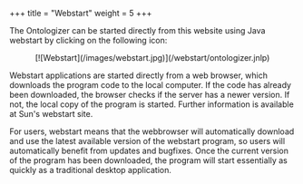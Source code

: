 +++
title = "Webstart"
weight = 5
+++

The Ontologizer can be started directly from this website using Java webstart by
clicking on the following icon:

<center>
[![Webstart](/images/webstart.jpg)](/webstart/ontologizer.jnlp)
</center>

Webstart applications are started directly from a web browser, which downloads the
program code to the local computer. If the code has already been downloaded, the
browser checks if the server has a newer version. If not, the local copy of the
program is started. Further information is available at Sun's webstart site.

For users, webstart means that the webbrowser will automatically download and
use the latest available version of the webstart program, so users will automatically
benefit from updates and bugfixes. Once the current version of the program has been
downloaded, the program will start essentially as quickly as a traditional desktop
application.

